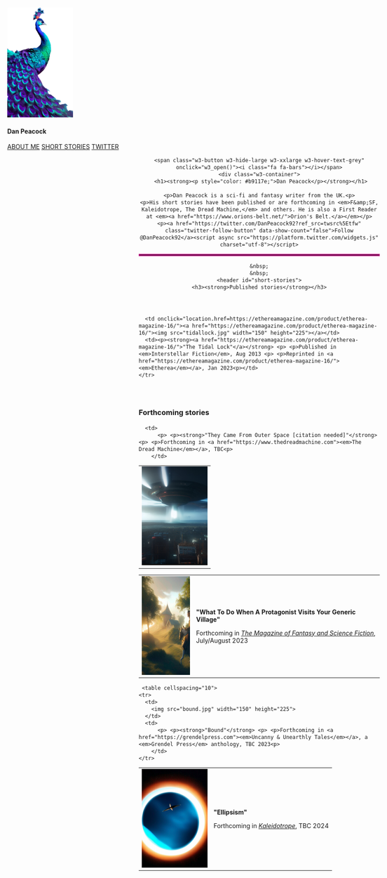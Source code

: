 <!DOCTYPE html>
<html>
<head>
<title>Dan Peacock, writer</title>
<meta charset="UTF-8">
<meta name="viewport" content="width=device-width, initial-scale=1">
<link rel="stylesheet" href="https://www.w3schools.com/w3css/4/w3.css">
<link rel="stylesheet" href="https://fonts.googleapis.com/css?family=Raleway">
<link rel="stylesheet" href="https://cdnjs.cloudflare.com/ajax/libs/font-awesome/4.7.0/css/font-awesome.min.css">
<style>

img {
  border-radius: 15px;
}

body,h1,h2,h3,h4,h5,h6 {font-family: "Raleway", sans-serif}

#rcorners1 {
  border-radius: 15px;
  background: #b9117e;
  padding: 20px; 
  width: 1000px;
  height: 500px;  
}

</style>
</head>
<body class="w3-light-gray w3-content" style="max-width:850px">

<!-- Sidebar/menu -->
<nav class="w3-sidebar w3-collapse w3-blue-gray w3-animate-left" style="z-index:3;width:300px;" id="mySidebar"><br>
  <div class="w3-container">
    <a href="#" onclick="w3_close()" class="w3-hide-large w3-right w3-jumbo w3-padding w3-hover-grey" title="close menu">
      <i class="fa fa-remove"></i>
    </a>
    <img src = "peacock.png" width="150"  height="250"> 
    &nbsp; 
    <h4><b>Dan Peacock</b></h4>
    
  </div>
  <div class="w3-bar-block">
      <a href="#about-me" onclick="w3_close()" class="w3-bar-item w3-button w3-padding w3-text-white"><i class="fa fa-user fa-fw w3-margin-right"></i>ABOUT ME</a>
      <a href="#short-stories" onclick="w3_close()" class="w3-bar-item w3-button w3-padding w3-text-white"><i class="fa fa-th-large fa-fw w3-margin-right"></i>SHORT STORIES</a> 
        <a href="https://twitter.com/DanPeacock92" onclick="w3_close()" class="w3-bar-item w3-button w3-padding"><i class="fa fa-twitter w3-margin-right"></i>TWITTER</a>
           
          
        
        
  </div>
  
  
</nav>

<!-- Overlay effect when opening sidebar on small screens -->
<div class="w3-overlay w3-hide-large w3-animate-opacity" onclick="w3_close()" style="cursor:pointer" title="close side menu" id="myOverlay"></div>

<!-- !PAGE CONTENT! -->
<div class="w3-main" style="margin-left:300px">



 

  <!-- Header -->
  <header id="about-me">
    
    <span class="w3-button w3-hide-large w3-xxlarge w3-hover-text-grey" onclick="w3_open()"><i class="fa fa-bars"></i></span>
    <div class="w3-container">
     <h1><strong><p style="color: #b9117e;">Dan Peacock</p></strong></h1>
  
    <p>Dan Peacock is a sci-fi and fantasy writer from the UK.<p>
    <p>His short stories have been published or are forthcoming in <em>F&amp;SF, Kaleidotrope, The Dread Machine,</em> and others. He is also a First Reader at <em><a href="https://www.orions-belt.net/">Orion's Belt.</a></em></p>
    <p><a href="https://twitter.com/DanPeacock92?ref_src=twsrc%5Etfw" class="twitter-follow-button" data-show-count="false">Follow @DanPeacock92</a><script async src="https://platform.twitter.com/widgets.js" charset="utf-8"></script>
    

        
<hr style="border: 2px solid #b9117e;">

    &nbsp;
    &nbsp;
    <header id="short-stories">
    <h3><strong>Published stories</strong></h3>
    
    
  </header>
  <table cellspacing="10">
    <tr>
    
      <td onclick="location.href=https://ethereamagazine.com/product/etherea-magazine-16/"><a href="https://ethereamagazine.com/product/etherea-magazine-16/"><img src="tidallock.jpg" width="150" height="225"></a></td>
      <td><p><strong><a href="https://ethereamagazine.com/product/etherea-magazine-16/">"The Tidal Lock"</a></strong> <p> <p>Published in <em>Interstellar Fiction</em>, Aug 2013 <p> <p>Reprinted in <a href="https://ethereamagazine.com/product/etherea-magazine-16/"><em>Etherea</em></a>, Jan 2023<p></td>        
    </tr>
  </table>
  
   &nbsp;
      <h3><strong>Forthcoming stories</strong></h3>
  
  <table cellspacing="10">
    <tr>
      <td>
        <img src="citation.jpg" width="150" height="225">
      </td>
     
      
      <td>
          <p> <p><strong>"They Came From Outer Space [citation needed]"</strong> <p> <p>Forthcoming in <a href="https://www.thedreadmachine.com"><em>The Dread Machine</em></a>, TBC<p> 
        </td>
   </tr>
   </table>
   
   <table cellspacing="10">
    <tr>
         <td>
        <img src="protagonist.jpg" width="150" height="225">
      </td>
      <td>
<p> <p><strong>"What To Do When A Protagonist Visits Your Generic Village"</strong> <p> <p>Forthcoming in <a href="https://twitter.com/fandsf"><em>The Magazine of Fantasy and Science Fiction</em></a>, July/August 2023 <p>
      </td>
    </tr>
  </table>
  
  
     <table cellspacing="10">
    <tr>
      <td>
        <img src="bound.jpg" width="150" height="225">
      </td>
      <td>
          <p> <p><strong>"Bound"</strong> <p> <p>Forthcoming in <a href="https://grendelpress.com"><em>Uncanny & Unearthly Tales</em></a>, a <em>Grendel Press</em> anthology, TBC 2023<p> 
        </td>
    </tr>
  </table>
   
   
   <table cellspacing="10">
    <tr>
      <td>
        <img src="ellipsism.jpg" width="150" height="225">
      </td>
      <td>
          <p> <p><strong>"Ellipsism"</strong> <p> <p>Forthcoming in <a href="https://kaleidotrope.net"><em>Kaleidotrope</em></a>, TBC 2024<p> 
        </td>
    </tr>
  </table>
  
  
  <script>
// Script to open and close sidebar
function w3_open() {
    document.getElementById("mySidebar").style.display = "block";
    document.getElementById("myOverlay").style.display = "block";
}
 
function w3_close() {
    document.getElementById("mySidebar").style.display = "none";
    document.getElementById("myOverlay").style.display = "none";
}
</script>
  
  


</div>
</body>
</html>
